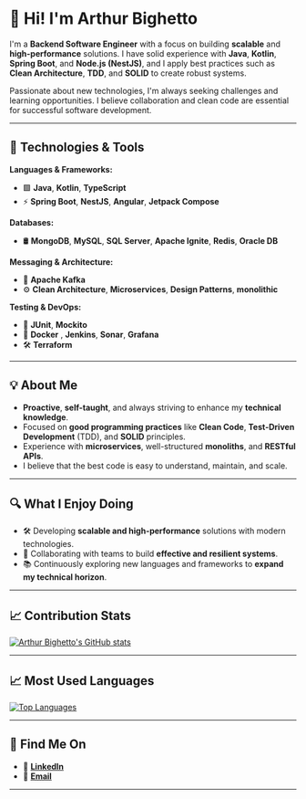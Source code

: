 # 👋 Hi! I'm Arthur Bighetto

I'm a **Backend Software Engineer** with a focus on building **scalable** and **high-performance** solutions. I have solid experience with **Java**, **Kotlin**, **Spring Boot**, and **Node.js (NestJS)**, and I apply best practices such as **Clean Architecture**, **TDD**, and **SOLID** to create robust systems.

Passionate about new technologies, I'm always seeking challenges and learning opportunities. I believe collaboration and clean code are essential for successful software development.

---

## 🚀 Technologies & Tools

**Languages & Frameworks:**  
- 🟩 **Java**, **Kotlin**, **TypeScript**  
- ⚡ **Spring Boot**, **NestJS**, **Angular**, **Jetpack Compose**  

**Databases:**  
- 🛢️ **MongoDB**, **MySQL**, **SQL Server**, **Apache Ignite**, **Redis**, **Oracle DB**

**Messaging & Architecture:**  
- 🔑 **Apache Kafka**
- ⚙️ **Clean Architecture**, **Microservices**, **Design Patterns**, **monolithic**

**Testing & DevOps:**  
- 🧪 **JUnit**, **Mockito**
- 🐳 **Docker** , **Jenkins**, **Sonar**, **Grafana**
- 🛠️ **Terraform**

---

## 💡 About Me

- **Proactive**, **self-taught**, and always striving to enhance my **technical knowledge**.
- Focused on **good programming practices** like **Clean Code**, **Test-Driven Development** (TDD), and **SOLID** principles.
- Experience with **microservices**, well-structured **monoliths**, and **RESTful APIs**.
- I believe that the best code is easy to understand, maintain, and scale.

---

## 🔍 What I Enjoy Doing

- 🛠️ Developing **scalable and high-performance** solutions with modern technologies.
- 💬 Collaborating with teams to build **effective and resilient systems**.
- 📚 Continuously exploring new languages and frameworks to **expand my technical horizon**.

---

## 📈 Contribution Stats

[![Arthur Bighetto's GitHub stats](https://github-readme-stats.vercel.app/api?username=Bighetto&show_icons=true&hide_title=true&hide=prs&count_private=true&include_all_commits=true&theme=radical)](https://github.com/Bighetto)

---

## 📈 Most Used Languages

[![Top Languages](https://github-readme-stats.vercel.app/api/top-langs/?username=Bighetto&layout=compact&langs_count=10&theme=radical)](https://github.com/Bighetto)

---

## 🔗 Find Me On

- 🔗 **[LinkedIn](https://www.linkedin.com/in/arthurbighetto/)**
- 📧 **[Email](mailto:arthurbighetto@gmail.com)**

---

